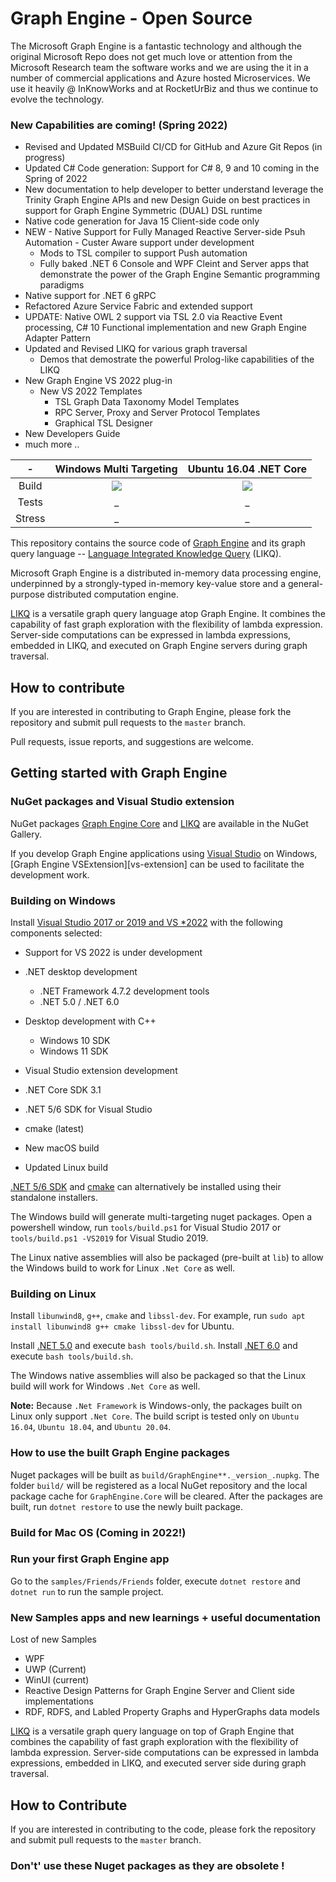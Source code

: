 # Graph Engine - Open Source

The Microsoft Graph Engine is a fantastic technology and although the original Microsoft Repo does not get much love or attention from the Microsoft Research team the software works and we are using the it in a number of commercial applications and Azure hosted Microservices. We use it heavily @ InKnowWorks and at RocketUrBiz and thus we continue to evolve the technology.

### New Capabilities are coming! (Spring 2022)

- Revised and Updated MSBuild CI/CD for GitHub and Azure Git Repos (in progress)
- Updated C# Code generation: Support for C# 8, 9 and 10 coming in the Spring of 2022
- New documentation to help developer to better understand leverage the Trinity Graph Engine APIs and 
  new Design Guide on best practices in support for Graph Engine Symmetric (DUAL) DSL runtime
- Native code generation for Java 15 Client-side code only
- NEW - Native Support for Fully Managed Reactive Server-side Psuh Automation - Custer Aware support under development
    * Mods to TSL compiler to support Push automation
    * Fully baked .NET 6 Console and WPF Cleint and Server apps that demonstrate the power of the Graph Engine Semantic programming paradigms
- Native support for .NET 6 gRPC
- Refactored Azure Service Fabric and extended support 
- UPDATE: Native OWL 2 support via TSL 2.0 via Reactive Event processing, C# 10 Functional implementation and new Graph Engine Adapter Pattern
- Updated and Revised LIKQ for various graph traversal
    * Demos that demostrate the powerful Prolog-like capabilities of the LIKQ
- New Graph Engine VS 2022 plug-in
    * New VS 2022 Templates
        - TSL Graph Data Taxonomy Model Templates
        - RPC Server, Proxy and Server Protocol Templates
        - Graphical TSL Designer
- New Developers Guide
- much more ..

| - | Windows Multi Targeting | Ubuntu 16.04 .NET Core |
|:------:|:------:|:------:|
|Build|[<img src="https://trinitygraphengine.visualstudio.com/_apis/public/build/definitions/4cfbb293-cd2c-4f49-aa03-06894081c93b/3/badge"/>](https://trinitygraphengine.visualstudio.com/trinity-ci/_build/index?definitionId=3)|[<img src="https://trinitygraphengine.visualstudio.com/_apis/public/build/definitions/4cfbb293-cd2c-4f49-aa03-06894081c93b/4/badge"/>](https://trinitygraphengine.visualstudio.com/trinity-ci/_build/index?definitionId=4)|
|Tests|_|_|
|Stress|_|_|

This repository contains the source code of [Graph Engine][graph-engine] and its graph
query language -- [Language Integrated Knowledge Query][likq] (LIKQ).

Microsoft Graph Engine is a distributed
in-memory data processing engine, underpinned by a strongly-typed
in-memory key-value store and a general-purpose distributed computation
engine.

[LIKQ][likq-gh]
is a versatile graph query language atop Graph Engine. It
combines the capability of fast graph exploration with the flexibility
of lambda expression. Server-side computations can be expressed in
lambda expressions, embedded in LIKQ, and executed on Graph Engine servers during graph traversal.

## How to contribute

If you are interested in contributing to Graph Engine, please fork the
repository and submit pull requests to the `master` branch.

Pull requests, issue reports, and suggestions are welcome.


## Getting started with Graph Engine

### NuGet packages and Visual Studio extension

NuGet packages [Graph Engine Core][graph-engine-core] and [LIKQ][likq-nuget] are available in the NuGet Gallery.

If you develop Graph Engine applications using [Visual Studio][vs] on Windows, [Graph Engine VSExtension][vs-extension] can be used to facilitate the development work.

### Building on Windows

Install [Visual Studio 2017 or 2019 and VS *2022][vs] with the following components selected:

- Support for VS 2022 is under development

- .NET desktop development
    - .NET Framework 4.7.2 development tools
    - .NET 5.0 / .NET 6.0
- Desktop development with C++
    - Windows 10 SDK
    - Windows 11 SDK
- Visual Studio extension development
- .NET Core SDK 3.1
- .NET 5/6 SDK for Visual Studio
- cmake (latest)
- New macOS build
- Updated Linux build

[.NET 5/6 SDK][dotnet-download] and [cmake][cmake-download] can alternatively be installed using their standalone installers.

The Windows build will generate multi-targeting nuget packages.
Open a powershell window, run `tools/build.ps1` for Visual Studio 2017 or `tools/build.ps1 -VS2019` for Visual Studio 2019.

The Linux native assemblies will also be packaged (pre-built at `lib`) to allow the Windows build to work for Linux `.Net Core` as well.

### Building on Linux

Install `libunwind8`, `g++`, `cmake` and `libssl-dev`. For example, run `sudo apt install libunwind8 g++ cmake libssl-dev` for Ubuntu.

Install [.NET 5.0][dotnet-download] and execute `bash tools/build.sh`.
Install [.NET 6.0][dotnet-download] and execute `bash tools/build.sh`.

The Windows native assemblies will also be packaged so that the
Linux build will work for Windows `.Net Core` as well.

**Note:** Because `.Net Framework` is Windows-only, the packages built on Linux only support `.Net Core`. The build script is tested only on `Ubuntu 16.04`, `Ubuntu 18.04`, and `Ubuntu 20.04`.

### How to use the built Graph Engine packages

Nuget packages will be built as
`build/GraphEngine**._version_.nupkg`. The folder `build/` will be
registered as a local NuGet repository and the local package cache for
`GraphEngine.Core` will be cleared. After the packages are built, run `dotnet restore` to use the newly built package.

### Build for Mac OS (Coming in 2022!)

### Run your first Graph Engine app

Go to the `samples/Friends/Friends` folder, execute `dotnet restore` and `dotnet run` to run the sample project.

### New Samples apps and new learnings + useful documentation

Lost of new Samples 
- WPF 
- UWP (Current)
- WinUI (current)
- Reactive Design Patterns for Graph Engine Server and Client side implementations
- RDF, RDFS, and Labled Property Graphs and HyperGraphs data models

[LIKQ][likq-gh]
is a versatile graph query language on top of Graph Engine that
combines the capability of fast graph exploration with the flexibility
of lambda expression. Server-side computations can be expressed in
lambda expressions, embedded in LIKQ, and executed server side
during graph traversal.

## How to Contribute

If you are interested in contributing to the code, please fork the
repository and submit pull requests to the `master` branch.


### Don't' use these Nuget packages as they are obsolete !

[graph-engine]: https://www.graphengine.io/

[likq]: https://www.graphengine.io/video/likq.video.html

[likq-gh]: https://github.com/Microsoft/GraphEngine/tree/master/src/Modules/LIKQ

[academic-graph-search]: https://azure.microsoft.com/en-us/services/cognitive-services/academic-knowledge/

[graph-engine-core]: https://www.nuget.org/packages/GraphEngine.Core/

[likq-nuget]: https://www.nuget.org/packages/GraphEngine.LIKQ/

[vs]: https://www.visualstudio.com/

[dotnet-download]: https://dotnet.microsoft.com/download/

[cmake-download]: https://cmake.org/download/

[license]: LICENSE.md
